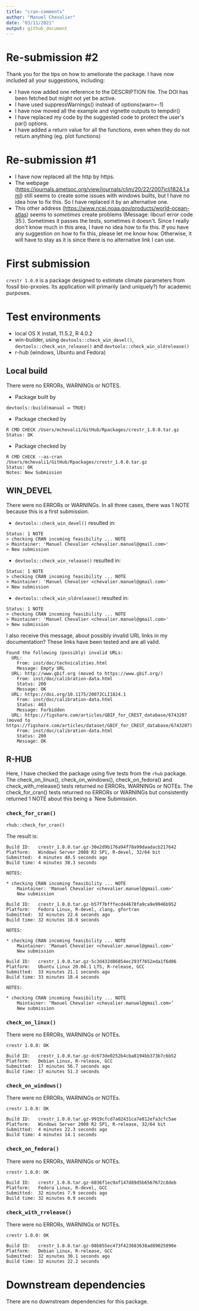 ```yaml
---
title: "cran-comments"
author: "Manuel Chevalier"
date: "03/11/2021"
output: github_document
---
```


# Re-submission #2

Thank you for the tips on how to ameliorate the package. I have now included all your suggestions, including:

- I have now added one reference to the DESCRIPTION file. The DOI has been fetched but might not yet be active.
- I have used suppressWarnings() instead of options(warn=-1)
- I have now moved all the example and vignette outputs to tempdir()
- I have replaced my code by the suggested code to protect the user's par() options.
- I have added a return value for all the functions, even when they do not return anything (eg. plot functions)


# Re-submission #1

- I have now replaced all the http by https.
- The webpage (https://journals.ametsoc.org/view/journals/clim/20/22/2007jcli1824.1.xml) still seems to create some issues with windows builts, but I have no idea how to fix this. So I have replaced it by an alternative one.
- This other address (https://www.ncei.noaa.gov/products/world-ocean-atlas) seems to _sometimes_ create problems (Message: libcurl error code 35:). Sometimes it passes the tests, sometimes it doesn't. Since I really don't know much in this area, I have no idea how to fix this. If you have any suggestion on how to fix this, please let me know how. Otherwise, it will have to stay as it is since there is no alternative link I can use.



# First submission

`crestr 1.0.0` is a package designed to estimate climate parameters from fossil bio-prxoies. Its application will primarily (and uniquely?) for academic purposes.

# Test environments

* local OS X install, 11.5.2, R  4.0.2
* win-builder, using `devtools::check_win_devel()`, `devtools::check_win_release()` and `devtools::check_win_oldrelease()`
* r-hub (windows, Ubuntu and Fedora)


## Local build

There were no ERRORs, WARNINGs or NOTES.

* Package built by
```{r eval = FALSE}
devtools::build(manual = TRUE)
```

* Package checked by
```{bash eval=FALSE}
R CMD CHECK /Users/mchevali1/GitHub/Rpackages/crestr_1.0.0.tar.gz
Status: OK
```

* Package checked by
```{bash eval=FALSE}
R CMD CHECK --as-cran /Users/mchevali1/GitHub/Rpackages/crestr_1.0.0.tar.gz
Status: OK
Notes: New Submission
```

## WIN_DEVEL

There were no ERRORs or WARNINGs. In all three cases, there was 1 NOTE because this is a first submission.

* `devtools::check_win_devel()` resulted in:
```
Status: 1 NOTE
> checking CRAN incoming feasibility ... NOTE
> Maintainer: 'Manuel Chevalier <chevalier.manuel@gmail.com>'
> New submission
```

* `devtools::check_win_release()` resulted in:
```
Status: 1 NOTE
> checking CRAN incoming feasibility ... NOTE
> Maintainer: 'Manuel Chevalier <chevalier.manuel@gmail.com>'
> New submission
```

* `devtools::check_win_oldrelease()` resulted in:
```
Status: 1 NOTE
> checking CRAN incoming feasibility ... NOTE
> Maintainer: 'Manuel Chevalier <chevalier.manuel@gmail.com>'
> New submission
```

I also receive this message, about possibly invalid URL links in my documentation? These links have been tested and are all valid.
```
Found the following (possibly) invalid URLs:
  URL:
    From: inst/doc/technicalities.html
    Message: Empty URL
  URL: http://www.gbif.org (moved to https://www.gbif.org/)
    From: inst/doc/calibration-data.html
    Status: 200
    Message: OK
  URL: https://doi.org/10.1175/2007JCLI1824.1
    From: inst/doc/calibration-data.html
    Status: 403
    Message: Forbidden
  URL: https://figshare.com/articles/GBIF_for_CREST_database/6743207 (moved to https://figshare.com/articles/dataset/GBIF_for_CREST_database/6743207)
    From: inst/doc/calibration-data.html
    Status: 200
    Message: OK
```


## R-HUB

Here, I have checked the package using five tests from the `rhub` package. The check_on_linux(), check_on_windows(), check_on_fedora() and check_with_rrelease() tests returned no ERRORs, WARNINGs or NOTEs. The check_for_cran() tests returned no ERRORs or WARNINGs but consistently returned 1 NOTE about this being a `New Submission.


### `check_for_cran()`


```{r eval=FALSE}
rhub::check_for_cran()
```

The result is:

```
Build ID:	crestr_1.0.0.tar.gz-30e2d9b176a94f78a99daadacb217642
Platform:	Windows Server 2008 R2 SP1, R-devel, 32/64 bit
Submitted:	4 minutes 40.5 seconds ago
Build time:	4 minutes 38.3 seconds

NOTES:

* checking CRAN incoming feasibility ... NOTE
    Maintainer: 'Manuel Chevalier <chevalier.manuel@gmail.com>'
    New submission

```

```
Build ID:	crestr_1.0.0.tar.gz-b57f7bfffecd44678fa9ca9e9946b952
Platform:	Fedora Linux, R-devel, clang, gfortran
Submitted:	32 minutes 22.6 seconds ago
Build time:	32 minutes 18.9 seconds

NOTES:

* checking CRAN incoming feasibility ... NOTE
    Maintainer: ‘Manuel Chevalier <chevalier.manuel@gmail.com>’
    New submission

```

```
Build ID:	crestr_1.0.0.tar.gz-5c3d432d86854ec293f7652eda1f6d06
Platform:	Ubuntu Linux 20.04.1 LTS, R-release, GCC
Submitted:	33 minutes 21.1 seconds ago
Build time:	33 minutes 18.4 seconds

NOTES:

* checking CRAN incoming feasibility ... NOTE
    Maintainer: ‘Manuel Chevalier <chevalier.manuel@gmail.com>’
    New submission

```

### `check_on_linux()`

There were no ERRORs, WARNINGs or NOTEs.

```
crestr 1.0.0: OK

Build ID:	crestr_1.0.0.tar.gz-dc673de0252b4cba8194bb373b7c6b52
Platform:	Debian Linux, R-release, GCC
Submitted:	17 minutes 56.7 seconds ago
Build time:	17 minutes 51.3 seconds
```

### `check_on_windows()`

There were no ERRORs, WARNINGs or NOTEs.

```
crestr 1.0.0: OK

Build ID:	crestr_1.0.0.tar.gz-9919cfcd7a02431ca7e812efa3cfc5ae
Platform:	Windows Server 2008 R2 SP1, R-release, 32/64 bit
Submitted:	4 minutes 22.3 seconds ago
Build time:	4 minutes 14.1 seconds
```

### `check_on_fedora()`

There were no ERRORs, WARNINGs or NOTEs.

```
crestr 1.0.0: OK

Build ID:	crestr_1.0.0.tar.gz-6036f1ec9af147d89d5b6567672c8deb
Platform:	Fedora Linux, R-devel, GCC
Submitted:	32 minutes 7.9 seconds ago
Build time:	32 minutes 0.9 seconds
```

### `check_with_rrelease()`

There were no ERRORs, WARNINGs or NOTEs.

```
crestr 1.0.0: OK

Build ID:	crestr_1.0.0.tar.gz-08b855ec473f423683638ad89025890e
Platform:	Debian Linux, R-release, GCC
Submitted:	32 minutes 30.1 seconds ago
Build time:	32 minutes 22.2 seconds
```

# Downstream dependencies

There are no downstream dependencies for this package.
